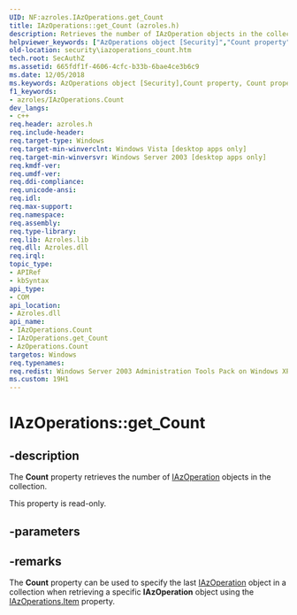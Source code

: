 ```yaml
---
UID: NF:azroles.IAzOperations.get_Count
title: IAzOperations::get_Count (azroles.h)
description: Retrieves the number of IAzOperation objects in the collection.helpviewer_keywords: ["AzOperations object [Security]","Count property","Count property [Security]","Count property [Security]","AzOperations object","Count property [Security]","IAzOperations interface","IAzOperations interface [Security]","Count property","IAzOperations.Count","IAzOperations.get_Count","IAzOperations::Count","IAzOperations::get_Count","azroles/IAzOperations::Count","azroles/IAzOperations::get_Count","get_Count","security.iazoperations_count"]
old-location: security\iazoperations_count.htm
tech.root: SecAuthZ
ms.assetid: 665fdf1f-4606-4cfc-b33b-6bae4ce3b6c9
ms.date: 12/05/2018
ms.keywords: AzOperations object [Security],Count property, Count property [Security], Count property [Security],AzOperations object, Count property [Security],IAzOperations interface, IAzOperations interface [Security],Count property, IAzOperations.Count, IAzOperations.get_Count, IAzOperations::Count, IAzOperations::get_Count, azroles/IAzOperations::Count, azroles/IAzOperations::get_Count, get_Count, security.iazoperations_count
f1_keywords:
- azroles/IAzOperations.Count
dev_langs:
- c++
req.header: azroles.h
req.include-header: 
req.target-type: Windows
req.target-min-winverclnt: Windows Vista [desktop apps only]
req.target-min-winversvr: Windows Server 2003 [desktop apps only]
req.kmdf-ver: 
req.umdf-ver: 
req.ddi-compliance: 
req.unicode-ansi: 
req.idl: 
req.max-support: 
req.namespace: 
req.assembly: 
req.type-library: 
req.lib: Azroles.lib
req.dll: Azroles.dll
req.irql: 
topic_type:
- APIRef
- kbSyntax
api_type:
- COM
api_location:
- Azroles.dll
api_name:
- IAzOperations.Count
- IAzOperations.get_Count
- AzOperations.Count
targetos: Windows
req.typenames: 
req.redist: Windows Server 2003 Administration Tools Pack on Windows XP
ms.custom: 19H1
---
```


# IAzOperations::get_Count


## -description


The <b>Count</b> property retrieves the number of <a href="https://docs.microsoft.com/windows/desktop/api/azroles/nn-azroles-iazoperation">IAzOperation</a> objects in the collection.

This property is read-only.


## -parameters


## -remarks



The <b>Count</b> property can be used to specify the last <a href="https://docs.microsoft.com/windows/desktop/api/azroles/nn-azroles-iazoperation">IAzOperation</a> object in a collection when retrieving a specific <b>IAzOperation</b> object using the  <a href="https://docs.microsoft.com/windows/desktop/api/azroles/nf-azroles-iazoperations-get_item">IAzOperations.Item</a> property.




